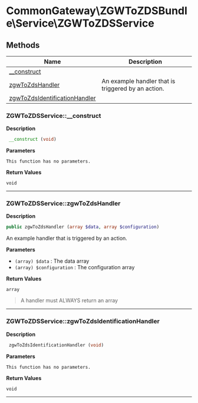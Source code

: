 # CommonGateway\ZGWToZDSBundle\Service\ZGWToZDSService  







## Methods

| Name | Description |
|------|-------------|
|[__construct](#zgwtozdsservice__construct)||
|[zgwToZdsHandler](#zgwtozdsservicezgwtozdshandler)|An example handler that is triggered by an action.|
|[zgwToZdsIdentificationHandler](#zgwtozdsservicezgwtozdsidentificationhandler)||




### ZGWToZDSService::__construct  

**Description**

```php
 __construct (void)
```

 

 

**Parameters**

`This function has no parameters.`

**Return Values**

`void`


<hr />


### ZGWToZDSService::zgwToZdsHandler  

**Description**

```php
public zgwToZdsHandler (array $data, array $configuration)
```

An example handler that is triggered by an action. 

 

**Parameters**

* `(array) $data`
: The data array  
* `(array) $configuration`
: The configuration array  

**Return Values**

`array`

> A handler must ALWAYS return an array


<hr />


### ZGWToZDSService::zgwToZdsIdentificationHandler  

**Description**

```php
 zgwToZdsIdentificationHandler (void)
```

 

 

**Parameters**

`This function has no parameters.`

**Return Values**

`void`


<hr />

